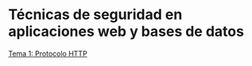 # Técnicas de seguridad en aplicaciones web y bases de datos

[Tema 1: Protocolo HTTP](https://www.dropbox.com/s/tvuwjwrf4vxdwg1/2020_Tecnicas_Seguridad_Aplicaciones_Web_T1.pdf?dl=0)
